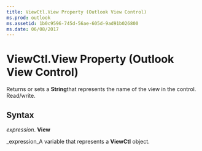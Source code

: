 ```yaml
---
title: ViewCtl.View Property (Outlook View Control)
ms.prod: outlook
ms.assetid: 1b0c9596-745d-56ae-605d-9ad91b026800
ms.date: 06/08/2017
---
```



# ViewCtl.View Property (Outlook View Control)

Returns or sets a  **String**that represents the name of the view in the control. Read/write.


## Syntax

 _expression_. **View**

 _expression_A variable that represents a  **ViewCtl** object.


